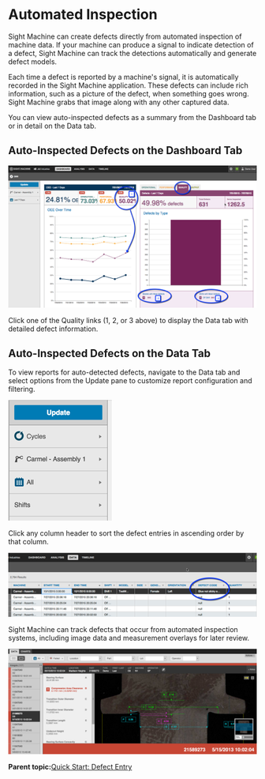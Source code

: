 # Automated Inspection

Sight Machine can create defects directly from automated inspection of machine data. If your machine can produce a signal to indicate detection of a defect, Sight Machine can track the detections automatically and generate defect models.

Each time a defect is reported by a machine's signal, it is automatically recorded in the Sight Machine application. These defects can include rich information, such as a picture of the defect, when something goes wrong. Sight Machine grabs that image along with any other captured data.

You can view auto-inspected defects as a summary from the Dashboard tab or in detail on the Data tab.

## Auto-Inspected Defects on the Dashboard Tab

![](autoDefect5.png)

Click one of the Quality links \(1, 2, or 3 above\) to display the Data tab with detailed defect information.

## Auto-Inspected Defects on the Data Tab

To view reports for auto-detected defects, navigate to the Data tab and select options from the Update pane to customize report configuration and filtering.

![](updatePaneDataTab.png)

Click any column header to sort the defect entries in ascending order by that column.

![](autoDefect3.png)

Sight Machine can track defects that occur from automated inspection systems, including image data and measurement overlays for later review.

![](autoDefectImage.png)

**Parent topic:**[Quick Start: Defect Entry](enterDefectsIntro.md)

